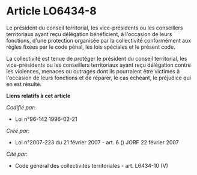 # Article LO6434-8

Le président du conseil territorial, les vice-présidents ou les conseillers territoriaux ayant reçu délégation bénéficient, à
l'occasion de leurs fonctions, d'une protection organisée par la collectivité conformément aux règles fixées par le code
pénal, les lois spéciales et le présent code.

La collectivité est tenue de protéger le président du conseil territorial, les vice-présidents ou les conseillers
territoriaux ayant reçu délégation contre les violences, menaces ou outrages dont ils pourraient être victimes à l'occasion
de leurs fonctions et de réparer, le cas échéant, le préjudice qui en est résulté.

**Liens relatifs à cet article**

_Codifié par_:

  - Loi n°96-142 1996-02-21

_Créé par_:

  - Loi n°2007-223 du 21 février 2007 - art. 6 () JORF 22 février 2007

_Cité par_:

  - Code général des collectivités territoriales - art. L6434-10 (V)

